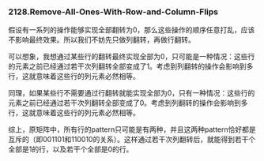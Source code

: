 ### 2128.Remove-All-Ones-With-Row-and-Column-Flips

假设有一系列的操作能够实现全部翻转为0，那么这些操作的顺序任意打乱，应该不影响最终效果。所以我们不妨先只做列翻转，再做行翻转。

可以想象，我想通过某些行的翻转最终实现全部为0，只可能是一种情况：这些行的元素之前已经通过若干次列翻转全部变成了1。考虑到列翻转的操作会影响到多行，这就意味着这些行的列元素必然相等。

同理，如果某些行不需要通过行翻转就能实现全部为0，只有一种情况：这些行的元素之前已经通过若干次列翻转全部变成了0。考虑到列翻转的操作会影响到多行，这就意味着这些行的列元素必然相等。

综上，原矩阵中，所有行的pattern只可能是有两种，并且这两种pattern恰好都是互斥的（即001101和110010的关系）。这样通过若干次列翻转后，就能得到若干个全部是1的行，以及若干个全部是0的行。

